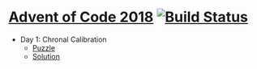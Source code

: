 # [Advent of Code 2018](https://adventofcode.com/2018) [![Build Status](https://api.travis-ci.org/lukebro/advent-of-code-2018.svg)](https://travis-ci.org/lukebro/advent-of-code-2018)

* Day 1: Chronal Calibration
  * [Puzzle](https://adventofcode.com/2018/day/1)
  * [Solution](./day1/day1.js)
